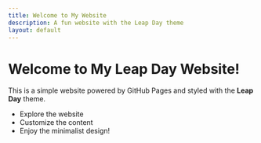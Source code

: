 ```yaml
---
title: Welcome to My Website
description: A fun website with the Leap Day theme
layout: default
---
```


# Welcome to My Leap Day Website!

This is a simple website powered by GitHub Pages and styled with the **Leap Day** theme.

- Explore the website
- Customize the content
- Enjoy the minimalist design!
